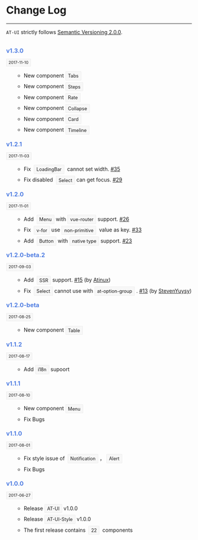 
# Change Log

----

`AT-UI` strictly follows [Semantic Versioning 2.0.0](http://semver.org/lang/zh-CN/).

<div class="row changelog">
  <at-timeline>
    <at-timeline-item color="red">
      <i slot="dot" class="icon icon-award"></i>
      <p class="head">v1.3.0</p>
      <p class="time"><span>2017-11-10</span></p>
      <ul class="content">
        <li>New component<span>Tabs</span></li>
        <li>New component<span>Steps</span></li>
        <li>New component<span>Rate</span></li>
        <li>New component<span>Collapse</span></li>
        <li>New component<span>Card</span></li>
        <li>New component<span>Timeline</span></li>
      </ul>
    </at-timeline-item>
    <at-timeline-item>
      <p class="head">v1.2.1</p>
      <p class="time"><span>2017-11-03</span></p>
      <ul class="content">
        <li>Fix <span>LoadingBar</span> cannot set width. <a href="https://github.com/AT-UI/at-ui/issues/35">#35</a></li>
        <li>Fix disabled <span>Select</span>can get focus. <a href="https://github.com/AT-UI/at-ui/issues/29">#29</a></li>
      </ul>
    </at-timeline-item>
    <at-timeline-item color="red">
      <i slot="dot" class="icon icon-award"></i>
      <p class="head">v1.2.0</p>
      <p class="time"><span>2017-11-01</span></p>
      <ul class="content">
        <li>Add <span>Menu</span>with<span>vue-router</span>support. <a href="https://github.com/AT-UI/at-ui/issues/26">#26</a></li>
        <li>Fix <span>v-for</span>use<span>non-primitive</span> value as key. <a href="https://github.com/AT-UI/at-ui/issues/33">#33</a></li>
        <li>Add <span>Button</span>with<span>native type</span>support. <a href="https://github.com/AT-UI/at-ui/issues/23">#23</a></li>
      </ul>
    </at-timeline-item>
    <at-timeline-item>
      <p class="head">v1.2.0-beta.2</p>
      <p class="time"><span>2017-09-03</span></p>
      <ul class="content">
        <li>Add <span>SSR</span>support. <a href="https://github.com/AT-UI/at-ui/issues/15">#15</a> (by <a href="https://github.com/Atinux">Atinux</a>)</li>
        <li>Fix <span>Select</span>cannot use with<span>at-option-group</span>. <a href="https://github.com/AT-UI/at-ui/issues/13">#13</a> (by <a href="https://github.com/StevenYuysy">StevenYuysy</a>)</li>
      </ul>
    </at-timeline-item>
    <at-timeline-item>
      <p class="head">v1.2.0-beta</p>
      <p class="time"><span>2017-08-25</span></p>
      <ul class="content">
        <li>New component<span>Table</span></li>
      </ul>
    </at-timeline-item>
    <at-timeline-item>
      <p class="head">v1.1.2</p>
      <p class="time"><span>2017-08-17</span></p>
      <ul class="content">
        <li>Add<span>i18n</span>supoort</li>
      </ul>
    </at-timeline-item>
    <at-timeline-item>
      <p class="head">v1.1.1</p>
      <p class="time"><span>2017-08-10</span></p>
      <ul class="content">
        <li>New component<span>Menu</span></li>
        <li>Fix Bugs</li>
      </ul>
    </at-timeline-item>
    <at-timeline-item color="red">
      <i slot="dot" class="icon icon-award"></i>
      <p class="head">v1.1.0</p>
      <p class="time"><span>2017-08-01</span></p>
      <ul class="content">
        <li>Fix style issue of <span>Notification</span>，<span>Alert</span></li>
        <li>Fix Bugs</li>
      </ul>
    </at-timeline-item>
    <at-timeline-item color="red">
      <i slot="dot" class="icon icon-award"></i>
      <p class="head">v1.0.0</p>
      <p class="time"><span>2017-06-27</span></p>
      <ul class="content">
        <li>Release<span>AT-UI</span>v1.0.0</li>
        <li>Release<span>AT-UI-Style</span>v1.0.0</li>
        <li>The first release contains <span>22</span> components</li>
      </ul>
    </at-timeline-item>
  </at-timeline>
</div>

<style lang="scss" scoped>
.changelog {
  margin: 32px 0;

  span {
    padding: .3em .5em;
    margin: 0 4px;
    font-size: .9em;
    vertical-align: middle;
    border: 1px solid #ECECEC;
    border-radius: 2px;
    background-color: #F7F7F7;
  }
  .head {
    margin-bottom: 16px;
    color: #4F7DE2;
    font-size: 16px;
    font-weight: bold;
  }
  .time {
    margin: 16px 0;
    font-size: 12px;

    span {
      margin: 0;
    }
  }
  .content {
    li {
      margin: 4px 0;
      margin-left: 24px;
      list-style-type: circle;
      font-size: 14px;
      line-height: 1.8;
    }
  }
}
</style>
